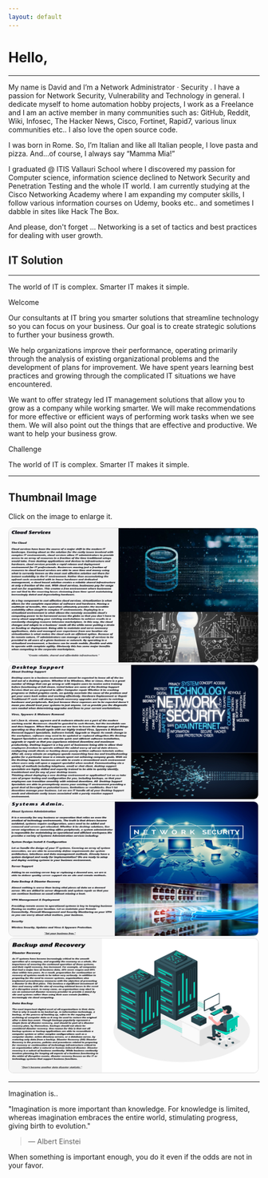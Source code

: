 ```yaml
---
layout: default
---
```


# Hello,

---

My name is David and I’m a Network Administrator · Security . I have a passion for Network Security, Vulnerability and Technology in general. I dedicate myself to home automation hobby projects, I work as a Freelance and I am an active member in many communities such as: GitHub, Reddit, Wiki, Infosec, The Hacker News, Cisco, Fortinet, Rapid7, various linux communities etc.. I also love the open source code.

I was born in Rome. So, I’m Italian and like all Italian people, I love pasta and pizza. And…of course, I always say “Mamma Mia!”

I graduated @ ITIS Vallauri School where I discovered my passion for Computer science, information science declined to Network Security and Penetration Testing and the whole IT world. I am currently studying at the Cisco Networking Academy where I am expanding my computer skills, I follow various information courses on Udemy, books etc.. and sometimes I dabble in sites like Hack The Box.

And please, don't forget ... Networking is a set of tactics and best practices for dealing with user growth.

## IT Solution

---

The world of IT is complex. Smarter IT makes it simple.

Welcome

Our consultants at IT bring you smarter solutions that streamline technology so you can focus on your business. Our goal is to create strategic solutions to further your business growth.

We help organizations improve their performance, operating primarily through the analysis of existing organizational problems and the development of plans for improvement. We have spent years learning best practices and growing through the complicated IT situations we have encountered.

We want to offer strategy led IT management solutions that allow you to grow as a company while working smarter. We will make recommendations for more effective or efficient ways of performing work tasks when we see them. We will also point out the things that are effective and productive. We want to help your business grow.

Challenge

The world of IT is complex. Smarter IT makes it simple.

---

<!DOCTYPE html>
<html>
<head>
<meta name="viewport" content="width=device-width, initial-scale=1">
<style>
img {
  border: 1px solid #ddd;
  border-radius: 10px;
}

img:hover {
box-shadow: 0 0 2px 1px rgba(0, 140, 186, 0.5);
}
</style>

</head>
<body>

<h2>Thumbnail Image</h2>
<p>Click on the image to enlarge it.</p>

<a target="_blank" href="https://raw.githubusercontent.com/K3rn3l-P/Web/main/assets/img/22-min.jpeg">
  <img src="https://raw.githubusercontent.com/K3rn3l-P/Web/main/assets/img/22-min.jpeg" alt="Forest" style="width:500px">
</a>

<a target="_blank" href="https://raw.githubusercontent.com/K3rn3l-P/Web/main/assets/img/17-min.jpg">
  <img src="https://raw.githubusercontent.com/K3rn3l-P/Web/main/assets/img/17-min.jpg" alt="Forest" style="width:500px">
</a>

<a target="_blank" href="https://raw.githubusercontent.com/K3rn3l-P/Web/main/assets/img/2_1.jpg">
  <img src="https://raw.githubusercontent.com/K3rn3l-P/Web/main/assets/img/2_1.jpg" alt="Forest" style="width:500px">
</a>

<a target="_blank" href="https://raw.githubusercontent.com/K3rn3l-P/Web/main/assets/img/1_2.jpg">
  <img src="https://raw.githubusercontent.com/K3rn3l-P/Web/main/assets/img/1_2.jpg" alt="Forest" style="width:500px">
</a>

</body>
</html>

---

Imagination is..

"Imagination is more important than knowledge. For knowledge is limited, whereas imagination embraces the entire world, stimulating progress, giving birth to evolution."

> — Albert Einstei

When something is important enough, you do it even if the odds are not in your favor.
